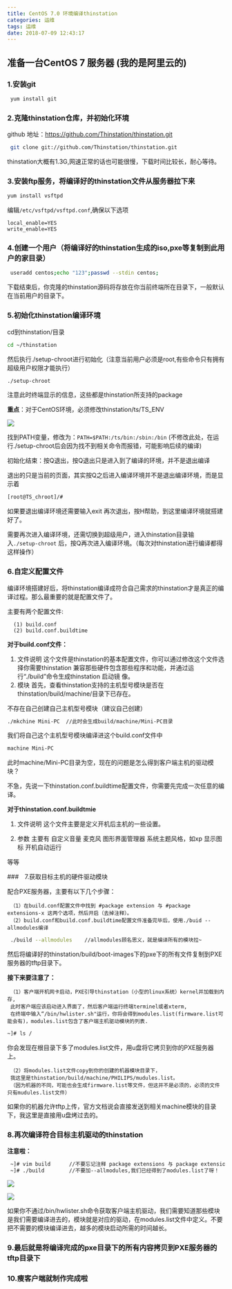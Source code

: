 ```yaml
---
title: CentOS 7.0 环境编译thinstation
categories: 运维
tags: 运维
date: 2018-07-09 12:43:17
---
```

## 准备一台CentOS 7 服务器 (我的是阿里云的)
### 1.安装git
```bash
 yum install git
```

### 2.克隆thinstation仓库，并初始化环境
github 地址：https://github.com/Thinstation/thinstation.git
 
```bash
 git clone git://github.com/Thinstation/thinstation.git
```

thinstation大概有1.3G,网速正常的话也可能很慢，下载时间比较长，耐心等待。

### 3.安装ftp服务，将编译好的thinstation文件从服务器拉下来
```bash
yum install vsftpd
```

编辑`/etc/vsftpd/vsftpd.conf`,确保以下选项

    local_enable=YES
    write_enable=YES

### 4.创建一个用户（将编译好的thinstation生成的iso,pxe等复制到此用户的家目录）

```bash
 useradd centos;echo "123";passwd --stdin centos;
```


下载结束后，你克隆的thinstation源码将存放在你当前终端所在目录下，一般默认在当前用户的目录下。

### 5.初始化thinstation编译环境

cd到thinstation/目录

```bash
cd ~/thinstation
```

然后执行./setup-chroot进行初始化（注意当前用户必须是root,有些命令只有拥有超级用户权限才能执行）
 
```bash
./setup-chroot
```

注意此时终端显示的信息，这些都是thinstation所支持的package


**重点**：对于CentOS环境，必须修改thinstation/ts/TS_ENV

![](https://img-blog.csdn.net/20180709122631443?watermark/2/text/aHR0cHM6Ly9ibG9nLmNzZG4ubmV0L0FhcnJvbl9ETA==/font/5a6L5L2T/fontsize/400/fill/I0JBQkFCMA==/dissolve/70)

找到PATH变量，修改为：`PATH=$PATH:/ts/bin:/sbin:/bin` (不修改此处，在运行./setup-chroot后会因为找不到相关命令而报错，可能影响后续的编译)

初始化结束：按Q退出，按Q退出只是进入到了编译的环境，并不是退出编译

退出的只是当前的页面，其实按Q之后进入编译环境并不是退出编译环境，而是显示着
 
```bash
[root@TS_chroot]/#
```

如果要退出编译环境还需要输入exit 再次退出，按H帮助，到这里编译环境就搭建好了。

需要再次进入编译环境，还需切换到超级用户，进入thinstation目录输入`./setup-chroot` 后，按Q再次进入编译环境。（每次对thinstation进行编译都得这样操作）

### 6.自定义配置文件

编译环境搭建好后，将thinstation编译成符合自己需求的thinstation才是真正的编译过程。那么最重要的就是配置文件了。

主要有两个配置文件:

	  (1) build.conf
	  (2) build.conf.buildtime

**对于build.conf文件：**
 
1. 文件说明
 这个文件是thinstation的基本配置文件，你可以通过修改这个文件选择你需要thinstation 
 兼容那些硬件包含那些程序和功能，并通过运行“./build”命令生成thinstation 启动镜 
 像。
2. 模块
首先，查看thinstation支持的主机型号模块是否在thinstation/build/machine/目录下已存在。

不存在自己创建自己主机型号模块（建议自己创建）

```bash
./mkchine Mini-PC  //此时会生成build/machine/Mini-PC目录
```

我们将自己这个主机型号模块编译进这个build.conf文件中

```bash
machine Mini-PC  
```

此时machine/Mini-PC目录为空，现在的问题是怎么得到客户端主机的驱动模块？

不急，先说一下thinstation.conf.buildtime配置文件，你需要先完成一次任意的编译。

**对于thinstation.conf.buildtmie**

1. 文件说明
这个文件主要是定义开机后主机的一些设置。

2. 参数
主要有
 自定义音量
 麦克风
 图形界面管理器
 系统主题风格，如xp
 显示图标
 开机自动运行

等等

###　7.获取目标主机的硬件驱动模块

配合PXE服务器，主要有以下几个步骤：

	 （1）在build.conf配置文件中找到 #package extension 与 #package extensions-x 这两个选项，然后开启（去掉注释）。
	 （2）build.conf和build.conf.buildtime配置文件准备完毕后，使用./buid --allmodules编译

```bash
 ./build --allmodules    //allmodules顾名思义，就是编译所有的模块拉~
```

然后将编译好的thinstation/build/boot-images下的pxe下的所有文件复制到PXE服务器的tftp目录下。


**接下来要注意了：**
		
	 （1）客户端开机网卡启动，PXE引导thinstation（小型的linux系统）kernel并加载到内存,
	 此时客户端应该启动进入界面了，然后客户端运行终端terminel或者xterm,
	 在终端中输入“/bin/hwlister.sh"运行，你将会得到modules.list(firmware.list可能会有)，modules.list包含了客户端主机驱动模块的列表.
 
```bash              
~]# ls /
```
你会发现在根目录下多了modules.list文件，用u盘将它拷贝到你的PXE服务器上。

	 （2）将modules.list文件copy到你的创建的机器模块目录下，
	 我这里是thinstation/build/machine/PHILIPS/mudules.list。
	 （因为机器的不同，可能也会生成firmware.list等文件，但这并不是必须的，必须的文件只有mudules.list文件）
      
如果你的机器允许tftp上传，官方文档说会直接发送到相关machine模块的目录下，我这里是直接用u盘烤过去的。

### 8.再次编译符合目标主机驱动的thinstation

**注意啦：**

```bash
 ~]# vim build      //不要忘记注释 package extensions 与 package extensions-x
 ~]# ./build        //不要加--allmodules,我们已经得到了modules.list了呀！
```

![](https://img-blog.csdn.net/20180709124134151?watermark/2/text/aHR0cHM6Ly9ibG9nLmNzZG4ubmV0L0FhcnJvbl9ETA==/font/5a6L5L2T/fontsize/400/fill/I0JBQkFCMA==/dissolve/70)

![](https://img-blog.csdn.net/2018070912414457?watermark/2/text/aHR0cHM6Ly9ibG9nLmNzZG4ubmV0L0FhcnJvbl9ETA==/font/5a6L5L2T/fontsize/400/fill/I0JBQkFCMA==/dissolve/70)



如果你不通过/bin/hwlister.sh命令获取客户端主机驱动，我们需要知道那些模块是我们需要编译进去的，模块就是对应的驱动，在modules.list文件中定义。不要把不需要的模块编译进去，越多的模块启动所需的时间越长。


### 9.最后就是将编译完成的pxe目录下的所有内容拷贝到PXE服务器的tftp目录下


### 10.瘦客户端就制作完成啦






